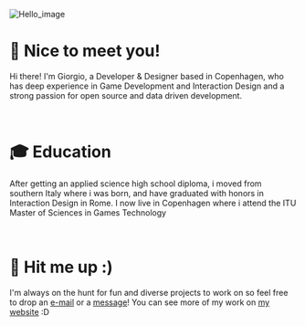 ![Hello_image]([https://media.licdn.com/dms/image/C4D16AQGW67ZyPu1YCg/profile-displaybackgroundimage-shrink_350_1400/0/1603972039605?e=1696464000&v=beta&t=Wh9Az_VnQcWw2eRe9mn7HTZUmHLE7nO1e0PrE-3oA5s](https://media.licdn.com/dms/image/C4D16AQGW67ZyPu1YCg/profile-displaybackgroundimage-shrink_350_1400/0/1603972039605?e=1702512000&v=beta&t=S2WEBglh0t6uTvEcKABxmxl7AnmmgMq-LSj02zJyGjo))

# 👾 Nice to meet you!
Hi there! I'm Giorgio, a Developer & Designer based in Copenhagen, who has deep experience in Game Development and Interaction Design and a strong passion for open source and data driven development.

&nbsp;

# 🎓 Education
After getting an applied science high school diploma, i moved from southern Italy where i was born, and have graduated with honors in Interaction Design in Rome. I now live in Copenhagen where i attend the ITU Master of Sciences in Games Technology

&nbsp;

# 📩 Hit me up :)
I'm always on the hunt for fun and diverse projects to work on so feel free to drop an [e-mail](mailto:hi@giorgioperri.com) or a [message](https://www.linkedin.com/in/giorgio-perri/)! You can see more of my work on [my website](https://giorgioperri.com/) :D
